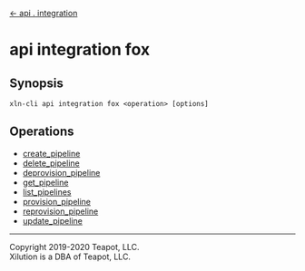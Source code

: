 [<- api . integration](../index.md)

# api integration fox

## Synopsis

```
xln-cli api integration fox <operation> [options]
```

## Operations

- [create_pipeline](create_pipeline.md)
- [delete_pipeline](delete_pipeline.md)
- [deprovision_pipeline](deprovision_pipeline.md)
- [get_pipeline](get_pipeline.md)
- [list_pipelines](list_pipelines.md)
- [provision_pipeline](provision_pipeline.md)
- [reprovision_pipeline](reprovision_pipeline.md)
- [update_pipeline](update_pipeline.md)

---

Copyright 2019-2020 Teapot, LLC.  
Xilution is a DBA of Teapot, LLC.
